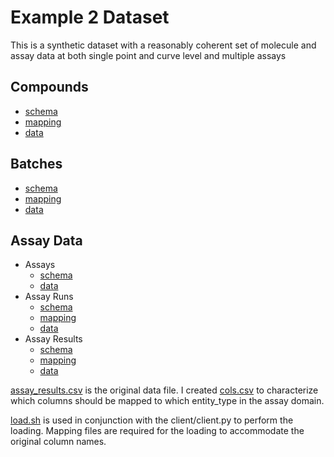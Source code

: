 # Example 2 Dataset #

This is a synthetic dataset with a reasonably coherent set of molecule and assay data at both single point and curve level and multiple assays

## Compounds ##

- [schema](compounds_schema.json)
- [mapping](compounds_mapping.json)
- [data](compounds.csv)

## Batches ##

- [schema](batches_schema.json)
- [mapping](batches_mapping.json)
- [data](batches.csv)

## Assay Data ##

- Assays
  - [schema](assay_types_schema.json)
  - [data](./assays.json)
- Assay Runs
  - [schema](assay_runs_schema.json)
  - [mapping](assay_runs_mapping.json)
  - [data](assay_runs.csv)
- Assay Results
  - [schema](./assay_results_schema.json)
  - [mapping](./assay_results_mapping.json)
  - [data](./assay_results.csv)

[assay_results.csv](assay_results.csv) is the original data file.  I created [cols.csv](./cols.csv) to characterize which columns should be mapped to which entity_type in the assay domain. 

[load.sh](load.csv) is used in conjunction with the client/client.py to perform the loading.  Mapping files are required for the loading to accommodate the original column names.
